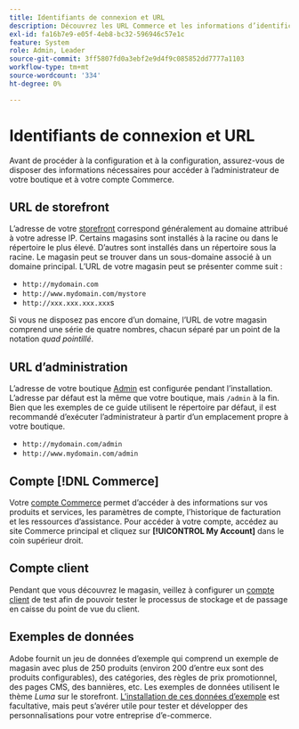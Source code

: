 ```yaml
---
title: Identifiants de connexion et URL
description: Découvrez les URL Commerce et les informations d’identification du compte utilisées pour accéder à votre administrateur et à votre vitrine.
exl-id: fa16b7e9-e05f-4eb8-bc32-596946c57e1c
feature: System
role: Admin, Leader
source-git-commit: 3ff5807fd0a3ebf2e9d4f9c085852dd7777a1103
workflow-type: tm+mt
source-wordcount: '334'
ht-degree: 0%

---
```


# Identifiants de connexion et URL

Avant de procéder à la configuration et à la configuration, assurez-vous de disposer des informations nécessaires pour accéder à l’administrateur de votre boutique et à votre compte Commerce.

## URL de storefront

L’adresse de votre [storefront](storefront.md) correspond généralement au domaine attribué à votre adresse IP. Certains magasins sont installés à la racine ou dans le répertoire le plus élevé. D’autres sont installés dans un répertoire sous la racine. Le magasin peut se trouver dans un sous-domaine associé à un domaine principal. L’URL de votre magasin peut se présenter comme suit :

- `http://mydomain.com`
- `http://www.mydomain.com/mystore`
- `http://xxx.xxx.xxx.xxx`s

Si vous ne disposez pas encore d’un domaine, l’URL de votre magasin comprend une série de quatre nombres, chacun séparé par un point de la notation _quad pointillé_.

## URL d’administration

L’adresse de votre boutique [Admin](admin.md) est configurée pendant l’installation. L’adresse par défaut est la même que votre boutique, mais `/admin` à la fin. Bien que les exemples de ce guide utilisent le répertoire par défaut, il est recommandé d’exécuter l’administrateur à partir d’un emplacement propre à votre boutique.

- `http://mydomain.com/admin`
- `http://www.mydomain.com/admin`

## Compte [!DNL Commerce]

Votre [compte Commerce](commerce-account-create.md) permet d’accéder à des informations sur vos produits et services, les paramètres de compte, l’historique de facturation et les ressources d’assistance. Pour accéder à votre compte, accédez au site Commerce principal et cliquez sur **[!UICONTROL My Account]** dans le coin supérieur droit.

## Compte client

Pendant que vous découvrez le magasin, veillez à configurer un [compte client](../customers/account-dashboard.md) de test afin de pouvoir tester le processus de stockage et de passage en caisse du point de vue du client.

## Exemples de données

Adobe fournit un jeu de données d’exemple qui comprend un exemple de magasin avec plus de 250 produits (environ 200 d’entre eux sont des produits configurables), des catégories, des règles de prix promotionnel, des pages CMS, des bannières, etc. Les exemples de données utilisent le thème _Luma_ sur le storefront. [L’installation de ces données d’exemple](https://experienceleague.adobe.com/docs/commerce-operations/installation-guide/next-steps/sample-data/overview.html?lang=fr) est facultative, mais peut s’avérer utile pour tester et développer des personnalisations pour votre entreprise d’e-commerce.
